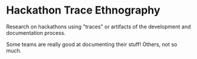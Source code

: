 # Hackathon Trace Ethnography

Research on hackathons using "traces" or artifacts of the development and documentation process.  

Some teams are really good at documenting their stuff!  Others, not so much.
